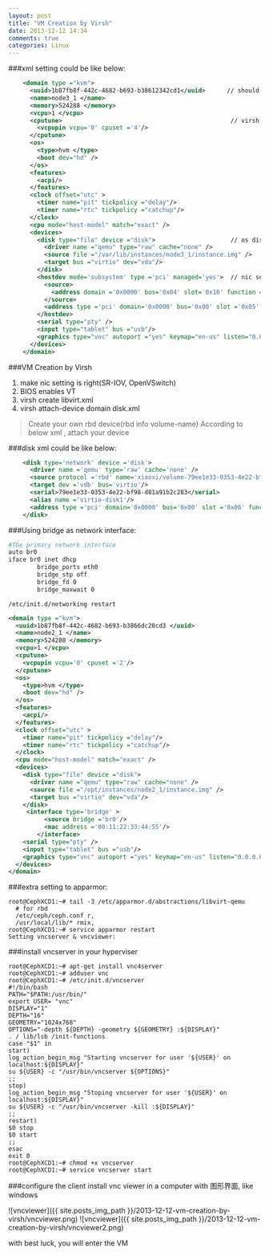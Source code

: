 ```yaml
---
layout: post
title: "VM Creation by Virsh"
date: 2013-12-12 14:34
comments: true
categories: Linux 
---
```

###xml setting could be like below:
```xml libvirt.xml
    <domain type ="kvm">
      <uuid>1b87fb8f-442c-4682-b693-b38612342cd1</uuid>      // should be unique
      <name>node3_1 </name>
      <memory>524288 </memory>
      <vcpu>1 </vcpu>
      <cputune>                                               // virsh vcpupin 
        <vcpupin vcpu='0' cpuset ='4'/>
      </cputune>
      <os>
        <type>hvm </type>
        <boot dev="hd" />
      </os>
      <features>
        <acpi/>
      </features>
      <clock offset="utc" >
        <timer name="pit" tickpolicy ="delay"/>
        <timer name="rtc" tickpolicy ="catchup"/>
      </clock>
      <cpu mode="host-model" match="exact" />
      <devices>                                           
        <disk type="file" device ="disk">                     // os disk
          <driver name ="qemu" type="raw" cache="none" />
          <source file ="/var/lib/instances/node3_1/instance.img" />
          <target bus ="virtio" dev="vda"/>
        </disk>
        <hostdev mode='subsystem' type ='pci' managed='yes'>  // nic setting
          <source>
            <address domain ='0x0000' bus='0x04' slot='0x10' function ='0x0'/>
          </source>
          <address type ='pci' domain='0x0000' bus='0x00' slot ='0x05' function='0x0' />
        </hostdev>
        <serial type="pty" />
        <input type="tablet" bus ="usb"/>
        <graphics type="vnc" autoport ="yes" keymap="en-us" listen="0.0.0.0" />
      </devices>
    </domain>
```

###VM Creation by Virsh

1. make nic setting is right(SR-IOV, OpenVSwitch)
2. BIOS enables VT
3. virsh create libvirt.xml
4. virsh attach-device domain disk.xml
>	Create your own rbd device(rbd info volume-name)
>	According to below xml , attach your device 

###disk xml could be like below: 
```xml disk.xml   
    <disk type='network' device ='disk'>
      <driver name ='qemu' type='raw' cache='none' />
      <source protocol ='rbd' name='xiaoxi/volume-79ee1e33-0353-4e22-bf98-d81a91b2c283:debug_rbd=1:debug_client=1:debug_objecter=1:debug_striper=1:log_to_stderr=true' />
      <target dev ='vdb' bus='virtio'/>
      <serial>79ee1e33-0353-4e22-bf98-d81a91b2c283</serial>
      <alias name ='virtio-disk1'/>
      <address type ='pci' domain='0x0000' bus='0x00' slot ='0x06' function='0x0' />
    </disk>
```
###Using bridge as network interface: 
```bash /etc/network/interfaces
#The primary network interface
auto br0
iface br0 inet dhcp
        bridge_ports eth0
        bridge_stp off
        bridge_fd 0
        bridge_maxwait 0
```
<code>/etc/init.d/networking restart</code>

```xml libvirt.xml using bridge
<domain type ="kvm">
  <uuid>1b87fb8f-442c-4682-b693-b3866dc20cd3 </uuid>
  <name>node2_1 </name>
  <memory>524288 </memory>
  <vcpu>1 </vcpu>
  <cputune>
    <vcpupin vcpu='0' cpuset ='2'/>
  </cputune>
  <os>
    <type>hvm </type>
    <boot dev="hd" />
  </os>
  <features>
    <acpi/>
  </features>
  <clock offset="utc" >
    <timer name="pit" tickpolicy ="delay"/>
    <timer name="rtc" tickpolicy ="catchup"/>
  </clock>
  <cpu mode="host-model" match="exact" />
  <devices>
    <disk type="file" device ="disk">
      <driver name ="qemu" type="raw" cache="none" />
      <source file ="/opt/instances/node2_1/instance.img" />
      <target bus ="virtio" dev="vda"/>
    </disk>
     <interface type='bridge' >
          <source bridge ='br0'/>
          <mac address ='00:11:22:33:44:55'/>
        </interface>
    <serial type="pty" />
    <input type="tablet" bus ="usb"/>
    <graphics type="vnc" autoport ="yes" keymap="en-us" listen="0.0.0.0" />
  </devices>
</domain>
```

###extra setting to apparmor: 
```console
root@CephXCD1:~# tail -3 /etc/apparmor.d/abstractions/libvirt-qemu
  # for rbd
  /etc/ceph/ceph.conf r,
  /usr/local/lib/* rmix,
root@CephXCD1:~# service apparmor restart
Setting vncserver & vncviewer: 
```
###install vncserver in your hyperviser
```console
root@CephXCD1:~# apt-get install vnc4server
root@CephXCD1:~# adduser vnc
root@CephXCD1:~# /etc/init.d/vncserver
#!/bin/bash
PATH="$PATH:/usr/bin/"
export USER= "vnc"
DISPLAY="1"
DEPTH="16"
GEOMETRY="1024x768"
OPTIONS="-depth ${DEPTH} -geometry ${GEOMETRY} :${DISPLAY}"
. / lib/lsb /init-functions
case "$1" in
start)
log_action_begin_msg "Starting vncserver for user '${USER}' on localhost:${DISPLAY}"
su ${USER} -c "/usr/bin/vncserver ${OPTIONS}"
;;
stop)
log_action_begin_msg "Stoping vncserver for user '${USER}' on localhost:${DISPLAY}"
su ${USER} -c "/usr/bin/vncserver -kill :${DISPLAY}"
;;
restart)
$0 stop
$0 start
;;
esac
exit 0
root@CephXCD1:~# chmod +x vncserver
root@CephXCD1:~# service vncserver start
```
###configure the client
install vnc viewer in a computer with 图形界面, like windows

![vncviewer]({{ site.posts_img_path }}/2013-12-12-vm-creation-by-virsh/vncviewer.png)
![vncviewer]({{ site.posts_img_path }}/2013-12-12-vm-creation-by-virsh/vncviewer2.png)

with best luck, you will enter the VM
  


